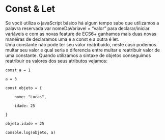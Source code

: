 <h1> Const & Let </h1>

<p>
Se você utiliza o javaScript básico há algum tempo sabe que utilizamos a palavra reservada var nomeDaVariavel = “valor” para declarar/iniciar variáveis e com as novas feature de ECS6+ ganhamos mais duas novas maneiras de declaramos uma é a const e a outra é let.<br>
Uma constante não pode ter seu valor reatribuido, neste caso podemos multar seu valor e qual seria a diferencia entre multar e reatribuir valor de uma constante. Quando utilizamos a sintaxe de objetos conseguimos reatribuir os valores dos seus atributos vejamos:<br>
<code>
const a = 1<br>
a = 3 <br>
const objeto = { <br>
    nome: "Lucas",<br>
    idade: 25<br>
}<br>
objeto.idade = 25 <br>
console.log(objeto, a)<br>
</code>

</p>